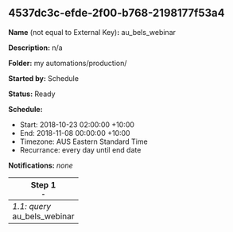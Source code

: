 ## 4537dc3c-efde-2f00-b768-2198177f53a4

**Name** (not equal to External Key)**:** au_bels_webinar

**Description:** n/a

**Folder:** my automations/production/

**Started by:** Schedule

**Status:** Ready

**Schedule:**

* Start: 2018-10-23 02:00:00 +10:00
* End: 2018-11-08 00:00:00 +10:00
* Timezone: AUS Eastern Standard Time
* Recurrance: every day until end date

**Notifications:** _none_


| Step 1<br>_<small>-</small>_ |
| --- |
| _1.1: query_<br>au_bels_webinar |
